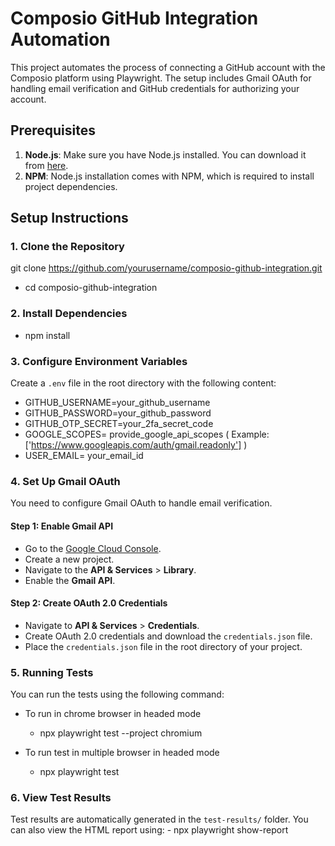 # Composio GitHub Integration Automation

This project automates the process of connecting a GitHub account with the Composio platform using Playwright. The setup includes Gmail OAuth for handling email verification and GitHub credentials for authorizing your account.

## Prerequisites

1. **Node.js**: Make sure you have Node.js installed. You can download it from [here](https://nodejs.org/).
2. **NPM**: Node.js installation comes with NPM, which is required to install project dependencies.

## Setup Instructions

### 1. Clone the Repository

git clone https://github.com/yourusername/composio-github-integration.git
   - cd composio-github-integration

### 2. Install Dependencies
   - npm install

### 3. Configure Environment Variables

Create a `.env` file in the root directory with the following content:

 - GITHUB_USERNAME=your_github_username
 - GITHUB_PASSWORD=your_github_password
 - GITHUB_OTP_SECRET=your_2fa_secret_code
 - GOOGLE_SCOPES= provide_google_api_scopes ( Example: ['https://www.googleapis.com/auth/gmail.readonly'] )
 - USER_EMAIL= your_email_id

### 4. Set Up Gmail OAuth

You need to configure Gmail OAuth to handle email verification.

#### Step 1: Enable Gmail API

- Go to the [Google Cloud Console](https://console.developers.google.com/).
- Create a new project.
- Navigate to the **API & Services** > **Library**.
- Enable the **Gmail API**.

#### Step 2: Create OAuth 2.0 Credentials

- Navigate to **API & Services** > **Credentials**.
- Create OAuth 2.0 credentials and download the `credentials.json` file.
- Place the `credentials.json` file in the root directory of your project.

### 5. Running Tests
You can run the tests using the following command:

- To run in chrome browser in headed mode
    - npx playwright test --project chromium 

- To run test in multiple browser in headed mode
    - npx playwright test 

### 6. View Test Results
Test results are automatically generated in the `test-results/` folder. You can also view the HTML report using:
    - npx playwright show-report
